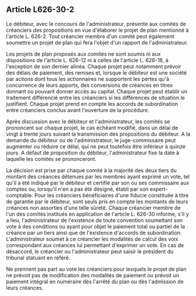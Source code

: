 Article L626-30-2
----
Le débiteur, avec le concours de l'administrateur, présente aux comités de
créanciers des propositions en vue d'élaborer le projet de plan mentionné à
l'article L. 626-2. Tout créancier membre d'un comité peut également soumettre
un projet de plan qui fera l'objet d'un rapport de l'administrateur.

Les projets de plan proposés aux comités ne sont soumis ni aux dispositions de
l'article L. 626-12 ni à celles de l'article L. 626-18, à l'exception de son
dernier alinéa. Chaque projet peut notamment prévoir des délais de paiement, des
remises et, lorsque le débiteur est une société par actions dont tous les
actionnaires ne supportent les pertes qu'à concurrence de leurs apports, des
conversions de créances en titres donnant ou pouvant donner accès au capital.
Chaque projet peut établir un traitement différencié entre les créanciers si les
différences de situation le justifient. Chaque projet prend en compte les
accords de subordination entre créanciers conclus avant l'ouverture de la
procédure.

Après discussion avec le débiteur et l'administrateur, les comités se prononcent
sur chaque projet, le cas échéant modifié, dans un délai de vingt à trente jours
suivant la transmission des propositions du débiteur. A la demande du débiteur
ou de l'administrateur, le juge-commissaire peut augmenter ou réduire ce délai,
qui ne peut toutefois être inférieur à quinze jours. A défaut de proposition du
débiteur, l'administrateur fixe la date à laquelle les comités se prononceront.

La décision est prise par chaque comité à la majorité des deux tiers du montant
des créances détenues par les membres ayant exprimé un vote, tel qu'il a été
indiqué par le débiteur et certifié par son ou ses commissaire aux comptes ou,
lorsqu'il n'en a pas été désigné, établi par son expert-comptable. Pour les
créanciers bénéficiaires d'une fiducie constituée à titre de garantie par le
débiteur, sont seuls pris en compte les montants de leurs créances non assorties
d'une telle sûreté. Chaque créancier membre de l'un des comités institués en
application de l'article L. 626-30 informe, s'il y a lieu, l'administrateur de
l'existence de toute convention soumettant son vote à des conditions ou ayant
pour objet le paiement total ou partiel de la créance par un tiers ainsi que de
l'existence d'accords de subordination. L'administrateur soumet à ce créancier
les modalités de calcul des voix correspondant aux créances lui permettant
d'exprimer un vote. En cas de désaccord, le créancier ou l'administrateur peut
saisir le président du tribunal statuant en référé.

Ne prennent pas part au vote les créanciers pour lesquels le projet de plan ne
prévoit pas de modification des modalités de paiement ou prévoit un paiement
intégral en numéraire dès l'arrêté du plan ou dès l'admission de leurs créances.
